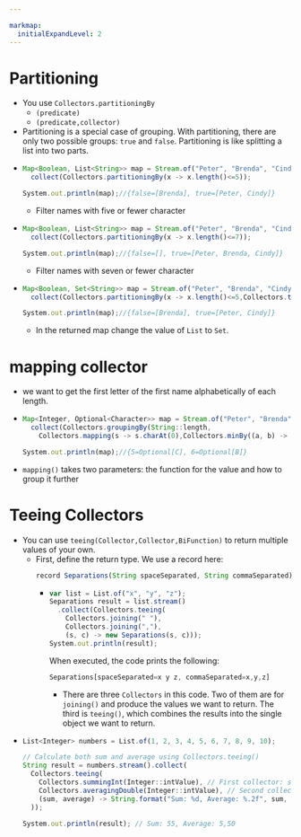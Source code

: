 ```yaml
---

markmap:
  initialExpandLevel: 2
---
```

# **Partitioning**
- You use `Collectors.partitioningBy`
  - `(predicate)`
  - `(predicate,collector)`
- Partitioning is a special case of grouping. With partitioning, there are only two possible
groups: `true` and `false`. Partitioning is like splitting a list into two parts.
- ```js
  Map<Boolean, List<String>> map = Stream.of("Peter", "Brenda", "Cindy").
    collect(Collectors.partitioningBy(x -> x.length()<=5));

  System.out.println(map);//{false=[Brenda], true=[Peter, Cindy]}
  ```
  - Filter names with five or fewer character
- ```js
  Map<Boolean, List<String>> map = Stream.of("Peter", "Brenda", "Cindy").
    collect(Collectors.partitioningBy(x -> x.length()<=7));

  System.out.println(map);//{false=[], true=[Peter, Brenda, Cindy]}
  ```
  - Filter names with seven or fewer character
- ```js
  Map<Boolean, Set<String>> map = Stream.of("Peter", "Brenda", "Cindy").
    collect(Collectors.partitioningBy(x -> x.length()<=5,Collectors.toSet()));

  System.out.println(map);//{false=[Brenda], true=[Peter, Cindy]}
  ```
  - In the returned map change the value of `List` to `Set`.
# **mapping collector**
- we want to get the first letter of the first name alphabetically of each length.
- ```js
  Map<Integer, Optional<Character>> map = Stream.of("Peter", "Brenda", "Cindy").
    collect(Collectors.groupingBy(String::length, 
      Collectors.mapping(s -> s.charAt(0),Collectors.minBy((a, b) -> a - b))));

  System.out.println(map);//{5=Optional[C], 6=Optional[B]}
  ```
- `mapping()` takes two parameters: the function for the value and how to group it further
# **Teeing Collectors**
- You can use `teeing(Collector,Collector,BiFunction)` 
to return multiple values of your own.
  - First, define the return type. We use a record here:
    ```js
    record Separations(String spaceSeparated, String commaSeparated) {}
    ```
    - ```js
      var list = List.of("x", "y", "z");
      Separations result = list.stream()
        .collect(Collectors.teeing(
          Collectors.joining(" "),
          Collectors.joining(","),
          (s, c) -> new Separations(s, c)));
      System.out.println(result);
      ```
      When executed, the code prints the following:
      ```js
      Separations[spaceSeparated=x y z, commaSeparated=x,y,z]
      ```
      - There are three `Collectors` in this code. Two of them are for `joining()` and
      produce the values we want to return. The third is  `teeing()`, which combines
      the results into the single object we want to return.
- ```js
  List<Integer> numbers = List.of(1, 2, 3, 4, 5, 6, 7, 8, 9, 10);

  // Calculate both sum and average using Collectors.teeing()
  String result = numbers.stream().collect(
    Collectors.teeing(
      Collectors.summingInt(Integer::intValue), // First collector: sums the integers
      Collectors.averagingDouble(Integer::intValue), // Second collector: calculates the average
      (sum, average) -> String.format("Sum: %d, Average: %.2f", sum, average) // Merger function
    ));

  System.out.println(result); // Sum: 55, Average: 5,50
  ```
